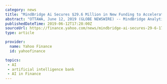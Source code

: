 ```yaml
---
category: news
title: "MindBridge Ai Secures $29.6 Million in New Funding to Accelerate the Democratization of Artificial Intelligence"
abstract: "OTTAWA, June 12, 2019 (GLOBE NEWSWIRE) -- MindBridge Analytics Inc., a global provider of artificial intelligence (AI ... of its AI engine in solving broader use cases with the Bank of England, Payments Canada, and a major North American commercial ..."
publishedDateTime: 2019-06-12T17:28:00Z
sourceUrl: https://finance.yahoo.com/news/mindbridge-ai-secures-29-6-171500371.html
type: article

provider:
  name: Yahoo Finance
  id: yahoofinance

topics:
 - AI
 - artificial intelligence bank
 - AI in Finance
---
```

